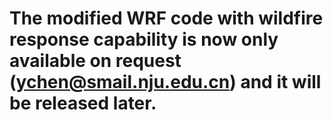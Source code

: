 # The modified WRF code with wildfire response capability is now only available on request (ychen@smail.nju.edu.cn) and it will be released later.
